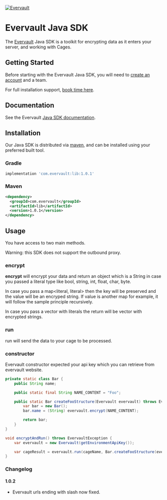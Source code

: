 [![Evervault](https://evervault.com/evervault.svg)](https://evervault.com/)

# Evervault Java SDK

The [Evervault](https://evervault.com) Java SDK is a toolkit for encrypting data as it enters your server, and working with Cages. 

## Getting Started

Before starting with the Evervault Java SDK, you will need to [create an account](https://app.evervault.com/register) and a team.

For full installation support, [book time here](https://calendly.com/evervault/cages-onboarding).

## Documentation

See the Evervault [Java SDK documentation](https://docs.evervault.com/sdk/java).

## Installation

Our Java SDK is distributed via [maven](https://search.maven.org/artifact/com.evervault/lib), and can be installed using your preferred built tool.

### Gradle
```sh
implementation 'com.evervault:lib:1.0.1'
```

### Maven
```xml
<dependency>
  <groupId>com.evervault</groupId>
  <artifactId>lib</artifactId>
  <version>1.0.1</version>
</dependency>
```

## Usage

You have access to two main methods.

Warning: this SDK does not support the outbound proxy.

### encrypt

**encrypt** will encrypt your data and return an object which is a String in case you passed a literal type like bool, string, int, float, char, byte. 

In case you pass a map<literal, literal> then the key will be preserved and the value will be an encryped string. If value is another map for example, it will follow the sample principle recursively.

In case you pass a vector with literals the return will be vector with encrypted strings. 

### run

run will send the data to your cage to be processed.

### constructor

Evervault constructor expected your api key which you can retrieve from evervault website.

```java
private static class Bar {
    public String name;

    public static final String NAME_CONTENT = "Foo";

    public static Bar createFooStructure(Evervault evervault) throws EvervaultException {
        var bar = new Bar();
        bar.name = (String) evervault.encrypt(NAME_CONTENT);

        return bar;
    }
}

void encryptAndRun() throws EvervaultException {
    var evervault = new Evervault(getEnvironmentApiKey());

    var cageResult = evervault.run(cageName, Bar.createFooStructure(evervault), false, null);
}
```

### Changelog

#### 1.0.2

* Evervault urls ending with slash now fixed.

